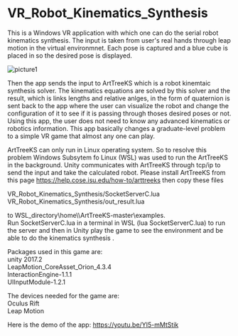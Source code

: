 # VR_Robot_Kinematics_Synthesis
This is a Windows VR application with which one can do the serial robot kinematics synthesis. The input is taken from user's real hands through leap motion in the virtual environmnet. Each pose is captured and a blue cube is placed in so the desired pose is displayed.

![picture1](https://user-images.githubusercontent.com/26231820/44758318-f9864780-aaf0-11e8-9cdd-779b1054fdeb.png)

Then the app sends the input to ArtTreeKS which is a robot kinemtaic synthesis solver. The kinematics equations are solved by this solver and the result, which is links lengths and relative anlges, in the form of quaternion is sent back to the app where the user can visualize the robot and change the configuration of it to see if it is passing through thoses desired poses or not. Using this app, the user does not need to know any advanced kinematics or robotics information. This app basically changes a graduate-level problem to a simple VR game that almost any one can play.
  
ArtTreeKS can only run in Linux operating system. So to resolve this problem Windows Subsytem fo Linux (WSL) was used to run the ArtTreeKS in the background. Unity communicates with ArtTreeKS through tcp/ip to send the input and take the calculated robot. Please install ArtTreeKS from this page https://help.cose.isu.edu/how-to/arttreeks then copy these files  
  
VR_Robot_Kinematics_Synthesis/SocketServerC.lua  
VR_Robot_Kinematics_Synthesis/out_result.lua  
  
to WSL_directory\home\\<username>\ArtTreeKS-master\examples\.   
Run SocketServerC.lua in a terminal in WSL (lua SocketServerC.lua) to run the server and then in Unity play the game to see the environment and be able to do the kinematics synthesis   .
  
Packages used in this game are:  
unity 2017.2  
LeapMotion_CoreAsset_Orion_4.3.4  
InteractionEngine-1.1.1  
UIInputModule-1.2.1  
  
The devices needed for the game are:  
Oculus Rift  
Leap Motion  
  
Here is the demo of the app: https://youtu.be/YI5-mMtStik 
